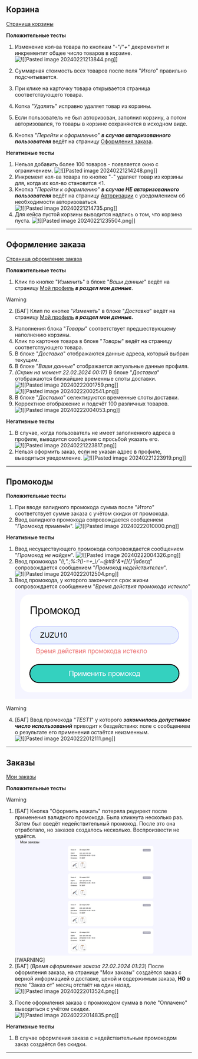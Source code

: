 ## Корзина

[Страница корзины](https://zuzu-market.ru/cart)

**Положительные тесты**
1. Изменение кол-ва товара по кнопкам "*-*"/"*+*" декрементит и инкрементит  общее число товаров в корзине.
![!\[\[Pasted image 20240221213844.png\]\]](<Pasted image 20240221213844.png>)

3. Суммарная стоимость всех товаров после поля "*Итого*" правильно подсчитывается.
4. При клике на карточку товара открывается страница соответствующего товара.
5. Копка "*Удалить*" исправно удаляет товар из корзины.
6. Если пользователь не был авторизован, заполнил корзину, а потом авторизовался, то товары в корзине сохраняются в исходном виде.
7. Кнопка "*Перейти к оформлению*" ***в случае авторизованного пользователя*** ведёт на страницу [Оформления заказа](https://zuzu-market.ru/order).

**Негативные тесты**    
1. Нельзя добавить более 100 товаров - появляется окно с ограничением.
![!\[\[Pasted image 20240221214248.png\]\]](<Pasted image 20240221214248.png>)
2. Инкремент кол-ва товара по кнопке "*-*" удаляет товар из корзины для, когда их кол-во становится <1.
3. Кнопка "*Перейти к оформлению*" ***в случае **НЕ** авторизованного пользователя*** ведёт на страницу [Авторизации](https://zuzu-market.ru/login) с уведомлением об необходимости авторизоваться.
![!\[\[Pasted image 20240221214735.png\]\]](<Pasted image 20240221214735.png>)
4. Для кейса пустой корзины выводится надпись о том, что корзина пуста.
![!\[\[Pasted image 20240221235504.png\]\]](<Pasted image 20240221235504.png>)

---

## Оформление заказа

[Страница оформление заказа](https://zuzu-market.ru/cart)

**Положительные тесты**
1. Клик по кнопке "*Изменить*" в блоке "*Ваши данные*" ведёт на страницу [Мой профиль](https://zuzu-market.ru/my-profile) ***в раздел мои данные***.
> [!WARNING]
> 2. [БАГ] Клип по кнопке "*Изменить*" в блоке "*Доставка*" ведёт на страницу [Мой профиль](https://zuzu-market.ru/my-profile) ***в **раздел мои данные**.***
3. Наполнения блока "*Товары*" соответствует предшествующему наполнению корзины.
4. Клик по карточке товара в блоке "*Товары*" ведёт на страницу соответствующего товара.
5. В блоке "*Доставка*" отображаются данные адреса, который выбран текущим.
6. В блоке "*Ваши данные*" отображается актуальные данные профиля.
7. *(Скрин на момент 22.02.2024 00:17)* В блоке "*Доставка*" отображаются ближайшие  временные слоты доставки.
![!\[\[Pasted image 20240222001759.png\]\]](<Pasted image 20240222001759.png>)
![!\[\[Pasted image 20240222002541.png\]\]](<Pasted image 20240222002541.png>)
8. В блоке "*Доставка*" селектируются временные слоты доставки.
9. Корректное отображение и подсчёт 100 различных товаров. 
![!\[\[Pasted image 20240222004053.png\]\]](<Pasted image 20240222004053.png>)

**Негативные тесты**
1. В случае, когда пользователь не имеет заполненного адреса в профиле, выводится сообщение с просьбой указать его.
![!\[\[Pasted image 20240221223817.png\]\]](<Pasted image 20240221223817.png>)
2. Нельзя оформить заказ, если не указан адрес в профиле, выводиться уведомление.
![!\[\[Pasted image 20240221223919.png\]\]](<Pasted image 20240221223919.png>)

---

## Промокоды

**Положительные тесты**
1. При вводе валидного промокода сумма после "*Итого*" соответствует сумме заказа с учётом скидки от промокода.
2. Ввод валидного промокода сопровождается сообщением "*Промокод применён*".
![!\[\[Pasted image 20240222010000.png\]\]](<Pasted image 20240222010000.png>)


**Негативные тесты**
1. Ввод несуществующего промокода сопровождается сообщением "*Промокод не найден*".
![!\[\[Pasted image 20240222004326.png\]\]](<Pasted image 20240222004326.png>)
2. Ввод промокода "*(!,".;%:?()-=+_\\/\`~@#$^&\*[]{}'|абвгд*" сопровождается сообщением "*Промокод недействителен*".
![!\[\[Pasted image 20240222012504.png\]\]](<Pasted image 20240222012504.png>)
3. Ввод промокода, у которого закончился срок жизни сопровождается сообщением "*Время действия промокода истекло*" 
![alt text](<Pasted image 20240222004533.png>)
> [!WARNING]
> 4. [БАГ] Ввод промокода "*TEST1*" у которого *****закончилось допустимое число использований***** приводит к бездействию: поле с сообщением о результате его применения остаётся неизменным.
![!\[\[Pasted image 20240222012111.png\]\]](<Pasted image 20240222012111.png>)


---
## Заказы

[Мои заказы](https://zuzu-market.ru/orders)

**Положительные тесты**
> [!WARNING]
> 1. [БАГ] Кнопка "Оформить нажать" потеряла редирект после применения валидного промокода. Была кликнута несколько раз. Затем был введёт недействительный промокод. После это она отработало, но заказов создалось несколько. Воспроизвести не удаётся.
![alt text](<Pasted image 20240222010840.png>)
> [!WARNING]
> 2. [БАГ] (*Время  оформление заказа 22.02.2024 01:23*) После оформления заказа, на странице "Мои заказы" создаётся заказ с верной информацией о доставке, ценой и содержимым заказа, **НО** в поле "Заказ от" месяц отстаёт на один назад.
![!\[\[Pasted image 20240222013524.png\]\]](<Pasted image 20240222013524.png>)
3. После оформления заказа с промокодом сумма в поле "Оплачено" выводиться с учётом скидки.
![!\[\[Pasted image 20240222014835.png\]\]](<Pasted image 20240222014835.png>)


**Негативные тесты**
1. В случае оформления заказа с недействительным промокодом  заказ создаётся без скидки.
---


